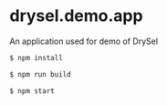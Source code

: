 # drysel.demo.app
An application used for demo of DrySel

```sh
$ npm install
```

```sh
$ npm run build
```

```sh
$ npm start
```
